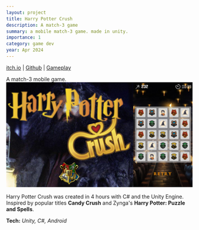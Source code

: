 ```yaml
---
layout: project
title: Harry Potter Crush
description: A match-3 game
summary: a mobile match-3 game. made in unity.
importance: 1
category: game dev
year: Apr 2024
---
```


<div class="center">
  <a class="tech-link" target="_blank" rel="noopener noreferrer" href="https://labibz.itch.io/harry-potter-crush">itch.io</a> | 
  <a class="tech-link" target="_blank" rel="noopener noreferrer" href="https://github.com/LabibZ/Match3Game">Github</a> | 
  <a class="tech-link" target="_blank" rel="noopener noreferrer" href="https://www.youtube.com/watch?v=1ohtuWkVRl4">Gameplay</a>
</div>

A match-3 mobile game.
![Cafe](/assets/img/harrypotter.png)

Harry Potter Crush was created in 4 hours with C# and the Unity Engine. Inspired by popular titles **Candy Crush** and Zynga's **Harry Potter: Puzzle and Spells**.

**Tech:** _Unity, C#, Android_

